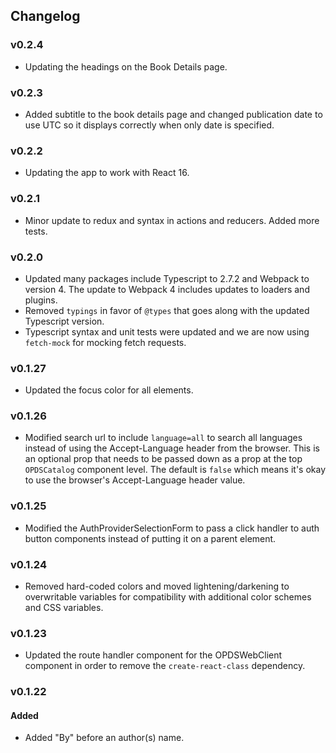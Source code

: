 ## Changelog

### v0.2.4
- Updating the headings on the Book Details page.

### v0.2.3
- Added subtitle to the book details page and changed publication date to use UTC so it displays correctly when only date is specified.

### v0.2.2
- Updating the app to work with React 16.

### v0.2.1
- Minor update to redux and syntax in actions and reducers. Added more tests.

### v0.2.0
- Updated many packages include Typescript to 2.7.2 and Webpack to version 4. The update to Webpack 4 includes updates to loaders and plugins.
- Removed `typings` in favor of `@types` that goes along with the updated Typescript version.
- Typescript syntax and unit tests were updated and we are now using `fetch-mock` for mocking fetch requests.

### v0.1.27
- Updated the focus color for all elements.

### v0.1.26
- Modified search url to include `language=all` to search all languages instead of using the Accept-Language header from the browser. This is an optional prop that needs to be passed down as a prop at the top `OPDSCatalog` component level. The default is `false` which means it's okay to use the browser's Accept-Language header value.

### v0.1.25
- Modified the AuthProviderSelectionForm to pass a click handler to auth button components instead of putting it on a parent element.

### v0.1.24
- Removed hard-coded colors and moved lightening/darkening to overwritable variables for compatibility with additional color schemes and CSS variables.

### v0.1.23
- Updated the route handler component for the OPDSWebClient component in order to remove the `create-react-class` dependency.

### v0.1.22
#### Added
- Added "By" before an author(s) name.
